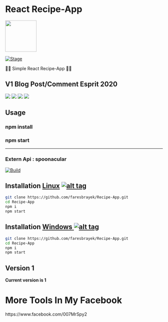 <h1>React Recipe-App</h1>
<img src="https://cdn4.iconfinder.com/data/icons/logos-3/600/React.js_logo-512.png" data-canonical-src="https://upload.wikimedia.org/wikipedia/commons/thumb/c/cf/Angular_full_color_logo.svg/1200px-Angular_full_color_logo.svg.png" width="100" height="100" >

<p><a href="https://github.com/faresbrayek/Recipe-App"></a>
<a href="https://github.com/faresbrayek/Recipe-App"><img src="https://img.shields.io/badge/Release-Stable-orange.svg" alt="Stage" data-canonical-src="https://img.shields.io/badge/Release-Stable-orange.svg" style="max-width:100%;"></a>
<p> 🐱‍💻 Simple React Recipe-App  🐱‍💻  </p>

<h2>V1 Blog Post/Comment Esprit 2020</h2>

<img src="https://i.ibb.co/HD8q088/image.png" data-canonical-src="https://i.ibb.co/HD8q088/image.png" style="max-width:100%;">
<img src="https://i.ibb.co/RzhLsBY/image.png" data-canonical-src="https://i.ibb.co/RzhLsBY/image.png" style="max-width:100%;">
<img src="https://i.ibb.co/xzRHPkQ/image.png" data-canonical-src="https://i.ibb.co/xzRHPkQ/image.png" style="max-width:100%;">
<img src="https://i.ibb.co/0M8qqBM/image.png" data-canonical-src="https://i.ibb.co/0M8qqBM/image.png" style="max-width:100%;">


<h2>Usage</h2>
<h3>npm install</h3>
<h3>npm start</h3>
<hr>
<h3>Extern Api : spoonacular</h3>
<a href="https://spoonacular.com/food-api"><img src="https://i.ibb.co/3Cmq7gv/image.png" alt="Build" data-canonical-src="https://i.ibb.co/3Cmq7gv/image.png" style="max-width:100%;"></a></p>


## Installation [Linux](https://wikipedia.org/wiki/Linux) [![alt tag](http://icons.iconarchive.com/icons/dakirby309/simply-styled/32/OS-Linux-icon.png)](https://fr.wikipedia.org/wiki/Linux)

```bash
git clone https://github.com/faresbrayek/Recipe-App.git
cd Recipe-App
npm i
npm start
```


## Installation [Windows ](https://wikipedia.org/wiki/Microsoft_Windows)[![alt tag](http://icons.iconarchive.com/icons/tatice/cristal-intense/32/Windows-icon.png)](https://fr.wikipedia.org/wiki/Microsoft_Windows)
```bash
git clone https://github.com/faresbrayek/Recipe-App.git
cd Recipe-App
npm i
npm start
```
<h2>Version 1</h2>
<strong>Current version is 1</strong>
 <h1>More Tools In My Facebook</h1>
https://www.facebook.com/007MrSpy2
